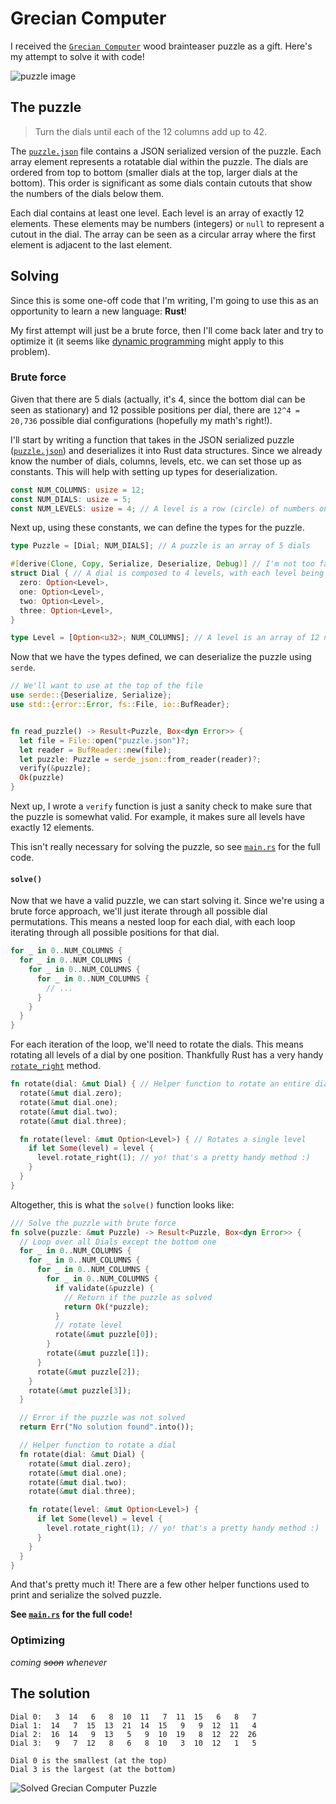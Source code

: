 # Grecian Computer

I received the [`Grecian
Computer`](https://projectgeniusinc.com/grecian-computer/) wood brainteaser
puzzle as a gift. Here's my attempt to solve it with code!

![puzzle image](https://m.media-amazon.com/images/I/91-AcA-07gL.jpg)

## The puzzle

> Turn the dials until each of the 12 columns add up to 42.

The [`puzzle.json`](puzzle.json) file contains a JSON serialized version of the
puzzle. Each array element represents a rotatable dial within the puzzle. The
dials are ordered from top to bottom (smaller dials at the top, larger dials at
the bottom). This order is significant as some dials contain cutouts that show
the numbers of the dials below them.

Each dial contains at least one level. Each level is an array of exactly 12
elements. These elements may be numbers (integers) or `null` to represent a
cutout in the dial. The array can be seen as a circular array where the first
element is adjacent to the last element.

## Solving

Since this is some one-off code that I'm writing, I'm going to use this as an
opportunity to learn a new language: **Rust**!

My first attempt will just be a brute force, then I'll come back later and try
to optimize it (it seems like [dynamic
programming](https://en.wikipedia.org/wiki/Dynamic_programming) might apply to
this problem).

### Brute force

Given that there are 5 dials (actually, it's 4, since the bottom dial can be
seen as stationary) and 12 possible positions per dial, there are `12^4 =
20,736` possible dial configurations (hopefully my math's right!).

I'll start by writing a function that takes in the JSON serialized puzzle
([`puzzle.json`](puzzle.json)) and deserializes it into Rust data structures.
Since we already know the number of dials, columns, levels, etc. we can set
those up as constants. This will help with setting up types for deserialization.

```rust
const NUM_COLUMNS: usize = 12;
const NUM_DIALS: usize = 5;
const NUM_LEVELS: usize = 4; // A level is a row (circle) of numbers on a dial
```

Next up, using these constants, we can define the types for the puzzle.

```rust
type Puzzle = [Dial; NUM_DIALS]; // A puzzle is an array of 5 dials

#[derive(Clone, Copy, Serialize, Deserialize, Debug)] // I'm not too familiar with Rust's derive macros, but this lets us use serde to serialize and deserialize the puzzle (as well as copy the object).
struct Dial { // A dial is composed to 4 levels, with each level being optional.
  zero: Option<Level>,
  one: Option<Level>,
  two: Option<Level>,
  three: Option<Level>,
}

type Level = [Option<u32>; NUM_COLUMNS]; // A level is an array of 12 numbers (or nulls)
```

Now that we have the types defined, we can deserialize the puzzle using `serde`.

```rust
// We'll want to use at the top of the file
use serde::{Deserialize, Serialize};
use std::{error::Error, fs::File, io::BufReader};


fn read_puzzle() -> Result<Puzzle, Box<dyn Error>> {
  let file = File::open("puzzle.json")?;
  let reader = BufReader::new(file);
  let puzzle: Puzzle = serde_json::from_reader(reader)?;
  verify(&puzzle);
  Ok(puzzle)
}
```

Next up, I wrote a `verify` function is just a sanity check to make sure that
the puzzle is somewhat valid. For example, it makes sure all levels have exactly
12 elements.

This isn't really necessary for solving the puzzle, so see
[`main.rs`](src/main.rs) for the full code.

#### `solve()`

Now that we have a valid puzzle, we can start solving it. Since we're using a
brute force approach, we'll just iterate through all possible dial permutations.
This means a nested loop for each dial, with each loop iterating through all
possible positions for that dial.

```rust
for _ in 0..NUM_COLUMNS {
  for _ in 0..NUM_COLUMNS {
    for _ in 0..NUM_COLUMNS {
      for _ in 0..NUM_COLUMNS {
        // ...
      }
    }
  }
}
```

For each iteration of the loop, we'll need to rotate the dials. This means
rotating all levels of a dial by one position. Thankfully Rust has a very handy
[`rotate_right`](https://doc.rust-lang.org/stable/std/primitive.slice.html#method.rotate_right)
method.

```rust
fn rotate(dial: &mut Dial) { // Helper function to rotate an entire dial
  rotate(&mut dial.zero);
  rotate(&mut dial.one);
  rotate(&mut dial.two);
  rotate(&mut dial.three);

  fn rotate(level: &mut Option<Level>) { // Rotates a single level
    if let Some(level) = level {
      level.rotate_right(1); // yo! that's a pretty handy method :)
    }
  }
}
```

Altogether, this is what the `solve()` function looks like:

```rust
/// Solve the puzzle with brute force
fn solve(puzzle: &mut Puzzle) -> Result<Puzzle, Box<dyn Error>> {
  // Loop over all Dials except the bottom one
  for _ in 0..NUM_COLUMNS {
    for _ in 0..NUM_COLUMNS {
      for _ in 0..NUM_COLUMNS {
        for _ in 0..NUM_COLUMNS {
          if validate(&puzzle) {
            // Return if the puzzle as solved
            return Ok(*puzzle);
          }
          // rotate level
          rotate(&mut puzzle[0]);
        }
        rotate(&mut puzzle[1]);
      }
      rotate(&mut puzzle[2]);
    }
    rotate(&mut puzzle[3]);
  }

  // Error if the puzzle was not solved
  return Err("No solution found".into());

  // Helper function to rotate a dial
  fn rotate(dial: &mut Dial) {
    rotate(&mut dial.zero);
    rotate(&mut dial.one);
    rotate(&mut dial.two);
    rotate(&mut dial.three);

    fn rotate(level: &mut Option<Level>) {
      if let Some(level) = level {
        level.rotate_right(1); // yo! that's a pretty handy method :)
      }
    }
  }
}
```

And that's pretty much it! There are a few other helper functions used to print
and serialize the solved puzzle.

**See [`main.rs`](src/main.rs) for the full code!**

### Optimizing

*coming ~~soon~~ whenever*

## The solution

```
Dial 0:   3  14   6   8  10  11   7  11  15   6   8   7
Dial 1:  14   7  15  13  21  14  15   9   9  12  11   4
Dial 2:  16  14   9  13   5   9  10  19   8  12  22  26
Dial 3:   9   7  12   8   6   8  10   3  10  12   1   5

Dial 0 is the smallest (at the top)
Dial 3 is the largest (at the bottom)
```

![Solved Grecian Computer Puzzle](https://user-images.githubusercontent.com/20099646/210469135-87fec34e-89a8-4f5b-9343-434960a238ab.png)

